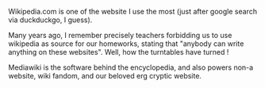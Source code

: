 Wikipedia.com is one of the website I use the most (just after google search via duckduckgo, I guess).

Many years ago, I remember precisely teachers forbidding us to use wikipedia as source for our homeworks, stating that "anybody can write anything on these websites". Well, how the turntables have turned ! 

Mediawiki is the software behind the encyclopedia, and also powers non-a website, wiki fandom, and our beloved erg cryptic website.
